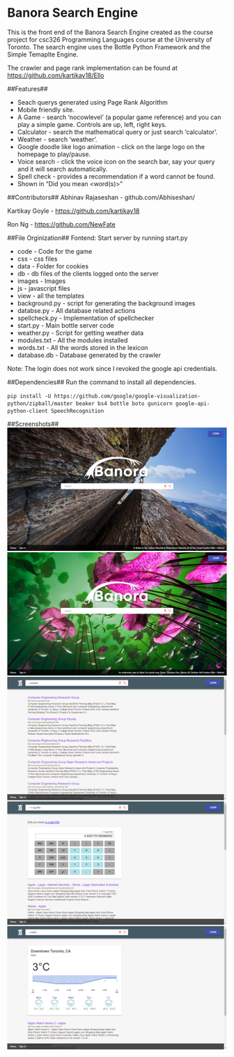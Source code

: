 # Banora Search Engine

This is the front end of the Banora Search Engine created as the course project for csc326 Programming Languages course at the University of Toronto. The search engine uses the Bottle Python Framework and the Simple Temaplte Engine. 

The crawler and page rank implementation can be found at https://github.com/kartikay18/Ello 

##Features##
 * Seach querys generated using Page Rank Algorithm
 * Mobile friendly site.
 * A Game - search ‘nocowlevel’ (a popular game reference) and you can play a simple game. Controls are up, left, right keys.
 * Calculator - search the mathematical query or just search ‘calculator’.
 * Weather - search ‘weather’. 
 * Google doodle like logo animation - click on the large logo on the homepage to play/pause.
 * Voice search - click the voice icon on the search bar, say your query and it will search automatically. 
 * Spell check - provides a recommendation if a word cannot be found. 
 * Shown in “Did you mean <word(s)>”

##Contributors##
Abhinav Rajaseshan - github.com/Abhiseshan/

Kartikay Goyle - https://github.com/kartikay18

Ron Ng - https://github.com/NewFate

##File Orginization##
Fontend: Start server by running start.py
 * code - Code for the game
 * css - css files
 * data - Folder for cookies
 * db - db files of the clients logged onto the server
 * images - Images
 * js - javascript files
 * view - all the templates
 * background.py - script for generating the background images
 * databse.py - All database related actions
 * spellcheck.py - Implementation of spellchecker
 * start.py - Main bottle server code
 * weather.py - Script for getting weather data
 * modules.txt - All the modules installed
 * words.txt - All the words stored in the lexicon
 * database.db - Database generated by the crawler
 
Note: The login does not work since I revoked the google api credentials.
 
##Dependencies##
Run the command to install all dependencies.

`pip install -U https://github.com/google/google-visualization-python/zipball/master beaker bs4 bottle boto gunicorn google-api-python-client SpeechRecognition`
 
##Screenshots## 
![Alt](/screenshots/1.png "Title")
![Alt](/screenshots/5.png "Title")
![Alt](/screenshots/2.png "Title")
![Alt](/screenshots/3.png "Title")
![Alt](/screenshots/4.png "Title")
